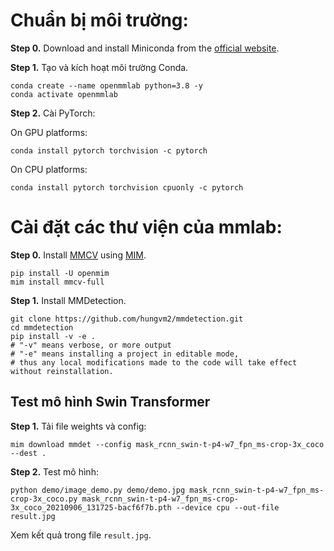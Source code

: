 # Chuẩn bị môi trường: 


**Step 0.** Download and install Miniconda from the [official website](https://docs.conda.io/en/latest/miniconda.html).

**Step 1.** Tạo và kích hoạt môi trường Conda.

```shell
conda create --name openmmlab python=3.8 -y
conda activate openmmlab
```

**Step 2.** Cài PyTorch: 

On GPU platforms:

```shell
conda install pytorch torchvision -c pytorch
```

On CPU platforms:

```shell
conda install pytorch torchvision cpuonly -c pytorch
```

# Cài đặt các thư viện của mmlab:

**Step 0.** Install [MMCV](https://github.com/open-mmlab/mmcv) using [MIM](https://github.com/open-mmlab/mim).

```shell
pip install -U openmim
mim install mmcv-full
```

**Step 1.** Install MMDetection.

```shell
git clone https://github.com/hungvm2/mmdetection.git
cd mmdetection
pip install -v -e .
# "-v" means verbose, or more output
# "-e" means installing a project in editable mode,
# thus any local modifications made to the code will take effect without reinstallation.
```

## Test mô hình Swin Transformer

**Step 1.** Tải file weights và config:

```shell
mim download mmdet --config mask_rcnn_swin-t-p4-w7_fpn_ms-crop-3x_coco --dest .
```

**Step 2.** Test mô hình:

```shell
python demo/image_demo.py demo/demo.jpg mask_rcnn_swin-t-p4-w7_fpn_ms-crop-3x_coco.py mask_rcnn_swin-t-p4-w7_fpn_ms-crop-3x_coco_20210906_131725-bacf6f7b.pth --device cpu --out-file result.jpg
```

Xem kết quả trong file `result.jpg`.
